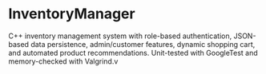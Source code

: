 # InventoryManager
C++ inventory management system with role-based authentication, JSON-based data persistence, admin/customer features, dynamic shopping cart, and automated product recommendations. Unit-tested with GoogleTest and memory-checked with Valgrind.v
